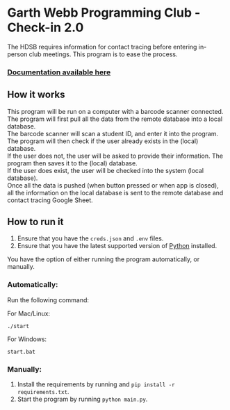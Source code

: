 # Garth Webb Programming Club - Check-in 2.0

The HDSB requires information for contact tracing before entering in-person club meetings. This program is to ease the process.

### [Documentation available here](https://hdsb-gws-programmingclub.github.io/gwpc-scanner-checkin/)

## How it works
This program will be run on a computer with a barcode scanner connected. The program will first pull all the data from the remote database into a local database.\
The barcode scanner will scan a student ID, and enter it into the program. The program will then check if the user already exists in the (local) database.\
If the user does not, the user will be asked to provide their information. The program then saves it to the (local) database.\
If the user does exist, the user will be checked into the system (local database).\
Once all the data is pushed (when button pressed or when app is closed), all the information on the local database is sent to the remote database and contact tracing Google Sheet.

## How to run it
1. Ensure that you have the `creds.json` and `.env` files.
2. Ensure that you have the latest supported version of [Python](https://www.python.org/downloads/) installed.

You have the option of either running the program automatically, or manually.

### Automatically:
Run the following command:

For Mac/Linux:
```
./start
```
For Windows:
```
start.bat
```

### Manually:
1. Install the requirements by running and `pip install -r requirements.txt`.
2. Start the program by running `python main.py`.